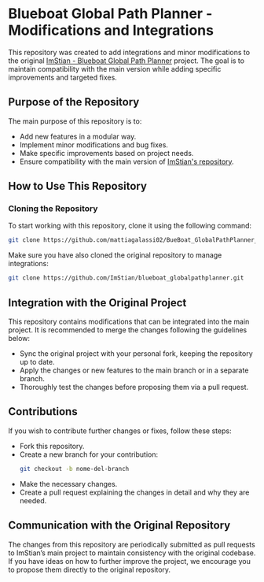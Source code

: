 # Blueboat Global Path Planner - Modifications and Integrations

This repository was created to add integrations and minor modifications to the original [ImStian - Blueboat Global Path Planner](https://github.com/ImStian/blueboat_globalpathplanner) project. The goal is to maintain compatibility with the main version while adding specific improvements and targeted fixes.

## Purpose of the Repository

The main purpose of this repository is to:
- Add new features in a modular way.
- Implement minor modifications and bug fixes.
- Make specific improvements based on project needs.
- Ensure compatibility with the main version of [ImStian's repository](https://github.com/ImStian/blueboat_globalpathplanner).

## How to Use This Repository

### Cloning the Repository

To start working with this repository, clone it using the following command:

```bash
git clone https://github.com/mattiagalassi02/BueBoat_GlobalPathPlanner_Integrations
```
Make sure you have also cloned the original repository to manage integrations:

```bash
git clone https://github.com/ImStian/blueboat_globalpathplanner.git
```
## Integration with the Original Project

This repository contains modifications that can be integrated into the main project. It is recommended to merge the changes following the guidelines below:

- Sync the original project with your personal fork, keeping the repository up to date.
- Apply the changes or new features to the main branch or in a separate branch.
- Thoroughly test the changes before proposing them via a pull request.

## Contributions

If you wish to contribute further changes or fixes, follow these steps:

- Fork this repository.
- Create a new branch for your contribution:
  ```bash
  git checkout -b nome-del-branch
  ```
- Make the necessary changes.
- Create a pull request explaining the changes in detail and why they are needed.

## Communication with the Original Repository

The changes from this repository are periodically submitted as pull requests to ImStian’s main project to maintain consistency with the original codebase. If you have ideas on how to further improve the project, we encourage you to propose them directly to the original repository.
